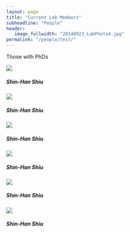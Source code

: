 ```yaml
---
layout: page
title: "Current Lab Members"
subheadline: "People"
header:
   image_fullwidth: "20140923_LabPhoto4.jpg"
permalink: "/people/test/"
---
```


<html class="no-js" lang="en">
<body>

Those with PhDs
<div class="small-block-grid-2 medium-block-grid-3 large-block-grid-4">
<div class="column">
<img class="thumbnail" src="{{ people/shinhan.jpg }}{{ test1 }}">
<h5>Shin-Han Shiu</h5>
</div>
<div class="column">
<img class="thumbnail" src="{{ shinhan.jpg }}{{ test2 }}">
<h5>Shin-Han Shiu</h5>
</div>
<div class="column">
<img class="thumbnail" src="shinhan.jpg">
<h5>Shin-Han Shiu</h5>
</div>
<div class="column">
<img class="thumbnail" src="shinhan">
<h5>Shin-Han Shiu</h5>
</div>
<div class="column">
<img class="thumbnail" src="shinhan.png">
<h5>Shin-Han Shiu</h5>
</div>
<div class="column">
<img src="shinhan.png">
<h5>Shin-Han Shiu</h5>
</div>
</div>
</div>

</body>
</html>
